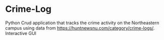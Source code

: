 # Crime-Log

Python Crud application that tracks the crime activity on the Northeastern campus using data from https://huntnewsnu.com/category/crime-logs/. Interactive GUI 
